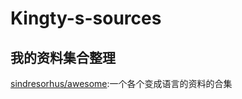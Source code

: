 # Kingty-s-sources
我的资料集合整理
---
[sindresorhus/awesome](https://github.com/sindresorhus/awesome):一个各个变成语言的资料的合集